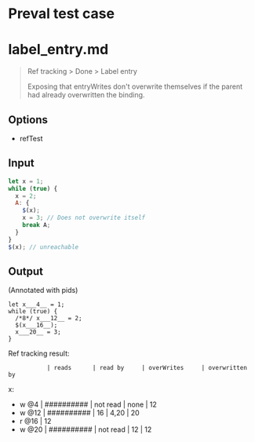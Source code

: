 # Preval test case

# label_entry.md

> Ref tracking > Done > Label entry
>
> Exposing that entryWrites don't overwrite themselves if the parent
> had already overwritten the binding.

## Options

- refTest

## Input

`````js filename=intro
let x = 1;
while (true) {
  x = 2;
  A: {
    $(x);
    x = 3; // Does not overwrite itself
    break A;
  }
}
$(x); // unreachable
`````

## Output

(Annotated with pids)

`````filename=intro
let x___4__ = 1;
while (true) {
  /*8*/ x___12__ = 2;
  $(x___16__);
  x___20__ = 3;
}
`````

Ref tracking result:

               | reads      | read by     | overWrites     | overwritten by
x:
  - w @4       | ########## | not read    | none           | 12
  - w @12      | ########## | 16          | 4,20           | 20
  - r @16      | 12
  - w @20      | ########## | not read    | 12             | 12
